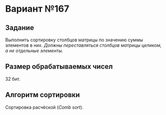 # Вариант №167

## Задание

Выполнить сортировку столбцов матрицы по значению суммы элементов в них. *Должны переставляться столбцов матрицы целиком, а не отдельные элементы.*

## Размер обрабатываемых чисел

32 бит.

## Алгоритм сортировки

Сортировка расчёской (*Comb sort*).
